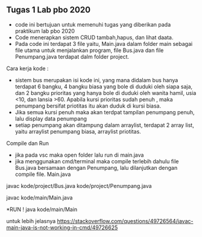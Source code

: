 ## Tugas 1 Lab pbo 2020

- code ini bertujuan untuk memenuhi tugas yang diberikan pada praktikum lab pbo 2020
- Code menerapkan sistem CRUD tambah,hapus, dan lihat daata.
- Pada code ini terdapat 3 file yaitu, Main.java dalam folder main sebagai file utama untuk menjalankan program, file Bus.java dan file Penumpang.java 
   terdapat dalm folder project.

Cara kerja kode :
- sistem bus merupakan isi kode ini, yang mana didalam bus hanya terdapat 6 bangku, 4 bangku biasa yang bole di duduki oleh siapa saja, 
  dan 2 bangku prioritas yang hanya bole di duduki oleh wanita hamil, usia <10, dan lansia >60.
  Apabila kursi prioritas sudah penuh , maka penumpang bersifat priotitas itu akan duduk di kursi biasa.
- Jika semua kursi penuh maka akan terdpat tampilan penumpang penuh, lalu display data penumpang
- setiap penumpang akan ditampung dalam arraylist, terdapat 2 array list, yaitu arraylist penumpang biasa, arraylist priotitas.

Compile dan Run
- jika pada vsc maka open folder lalu run di main.java
- jika menggunakan cmd/terminal maka compile terlebih dahulu file Bus.java bersamaan dengan Penumpang, 
  lalu dilanjutkan dengan compile file. Main.java
 
 javac kode/project/Bus.java kode/project/Penumpang.java
 
 javac kode/main/Main.java
 
 *RUN !
 java kode/main/Main
 
 untuk lebih jelasnya https://stackoverflow.com/questions/49726564/javac-main-java-is-not-working-in-cmd/49726625

